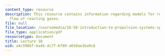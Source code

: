 ```yaml
---
content_type: resource
description: This resource contains information regarding models for rocket engines;
  flow of reacting gases.
file: null
file_location: /coursemedia/16-50-introduction-to-propulsion-systems-spring-2012/a4c596bfba454c7fbf89a03dae3ba9c8_MIT16_50S12_lec10.pdf
file_type: application/pdf
resourcetype: Document
title: Lecture 10
uid: a4c596bf-ba45-4c7f-bf89-a03dae3ba9c8
---
```

